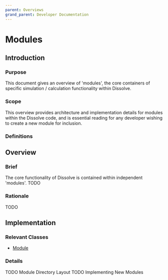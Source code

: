```yaml
---
parent: Overviews
grand_parent: Developer Documentation
---
```

# Modules

## Introduction

### Purpose
This document gives an overview of 'modules', the core containers of specific simulation / calculation functionality within Dissolve.

### Scope
This overview provides architecture and implementation details for modules within the Dissolve code, and is essential reading for any developer wishing to create a new module for inclusion.

### Definitions


## Overview

### Brief

The core functionality of Dissolve is contained within independent 'modules'. TODO

### Rationale

TODO

## Implementation

### Relevant Classes

- [Module](https://github.com/trisyoungs/dissolve/tree/develop/src/module/module.h)

### Details

TODO Module Directory Layout
TODO Implementing New Modules
